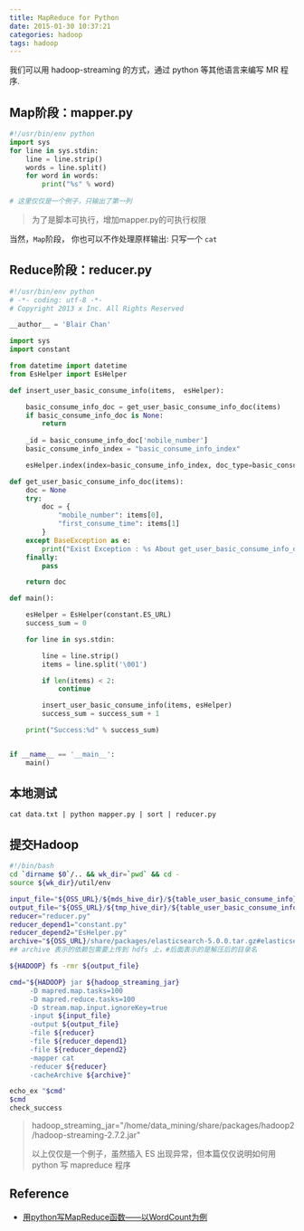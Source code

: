 ```yaml
---
title: MapReduce for Python
date: 2015-01-30 10:37:21
categories: hadoop
tags: hadoop
---
```


我们可以用 hadoop-streaming 的方式，通过 python 等其他语言来编写 MR 程序.

<!--more-->

## Map阶段：mapper.py

```python
#!/usr/bin/env python
import sys
for line in sys.stdin:
    line = line.strip()
    words = line.split()
    for word in words:
        print("%s" % word)
        
# 这里仅仅是一个例子，只输出了第一列
```

> 为了是脚本可执行，增加mapper.py的可执行权限

当然，`Map`阶段， 你也可以不作处理原样输出: 只写一个 `cat`

## Reduce阶段：reducer.py

```python
#!/usr/bin/env python
# -*- coding: utf-8 -*-
# Copyright 2013 x Inc. All Rights Reserved

__author__ = 'Blair Chan'

import sys
import constant

from datetime import datetime
from EsHelper import EsHelper

def insert_user_basic_consume_info(items,  esHelper):

    basic_consume_info_doc = get_user_basic_consume_info_doc(items)
    if basic_consume_info_doc is None:
        return
        
    _id = basic_consume_info_doc['mobile_number']
    basic_consume_info_index = "basic_consume_info_index"

    esHelper.index(index=basic_consume_info_index, doc_type=basic_consume_info_index, id=_id, data=basic_consume_info_doc)

def get_user_basic_consume_info_doc(items):
    doc = None
    try:
        doc = {
            "mobile_number": items[0],
            "first_consume_time": items[1]
        }
    except BaseException as e:
        print("Exist Exception : %s About get_user_basic_consume_info_doc, mobile_number: %s" % (str(e), mobile_number))
    finally:
        pass

    return doc

def main():

    esHelper = EsHelper(constant.ES_URL)
    success_sum = 0

    for line in sys.stdin:

        line = line.strip()
        items = line.split('\001')

        if len(items) < 2:
            continue

        insert_user_basic_consume_info(items, esHelper)
        success_sum = success_sum + 1

    print("Success:%d" % success_sum)


if __name__ == '__main__':
    main()
```

## 本地测试

```
cat data.txt | python mapper.py | sort | reducer.py
```

## 提交Hadoop

```bash
#!/bin/bash
cd `dirname $0`/.. && wk_dir=`pwd` && cd -
source ${wk_dir}/util/env

input_file="${OSS_URL}/${mds_hive_dir}/${table_user_basic_consume_info}/*"
output_file="${OSS_URL}/${tmp_hive_dir}/${table_user_basic_consume_info}/dt=${d1}"
reducer="reducer.py"
reducer_depend1="constant.py"
reducer_depend2="EsHelper.py"
archive="${OSS_URL}/share/packages/elasticsearch-5.0.0.tar.gz#elasticsearch-5.0.0" 
## archive 表示的依赖包需要上传到 hdfs 上，#后面表示的是解压后的目录名

${HADOOP} fs -rmr ${output_file}

cmd="${HADOOP} jar ${hadoop_streaming_jar}
     -D mapred.map.tasks=100
     -D mapred.reduce.tasks=100
     -D stream.map.input.ignoreKey=true
     -input ${input_file}
     -output ${output_file}
     -file ${reducer}
     -file ${reducer_depend1}
     -file ${reducer_depend2}
     -mapper cat
     -reducer ${reducer}
     -cacheArchive ${archive}"

echo_ex "$cmd"
$cmd
check_success
```

> hadoop_streaming_jar="/home/data_mining/share/packages/hadoop2/hadoop-streaming-2.7.2.jar"
> 
>
> 以上仅仅是一个例子，虽然插入 ES 出现异常，但本篇仅仅说明如何用 python 写 mapreduce 程序

## Reference

- [用python写MapReduce函数——以WordCount为例][1]

[1]: http://www.cnblogs.com/kaituorensheng/p/3826114.html
